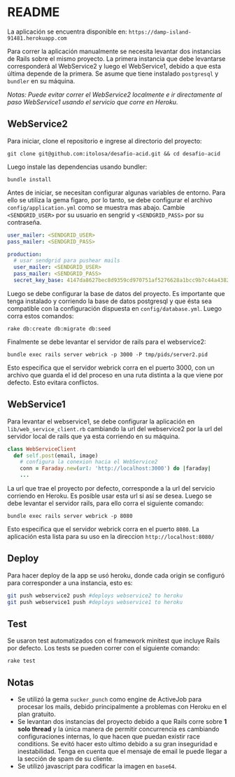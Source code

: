 README
======
La aplicación se encuentra disponible en:
`https://damp-island-91481.herokuapp.com`

Para correr la aplicación manualmente se necesita levantar dos instancias de Rails sobre el mismo proyecto. La primera instancia que debe levantarse corresponderá al WebService2 y luego el WebService1, debido a que esta última depende de la primera.
Se asume que tiene instalado `postgresql` y `bundler` en su máquina.

*Notas: Puede evitar correr el WebService2 localmente e ir directamente al paso WebService1 usando el servicio que corre en Heroku.*

WebService2
-----------

Para iniciar, clone el repositorio e ingrese al directorio del proyecto:

`git clone git@github.com:itolosa/desafio-acid.git && cd desafio-acid`

Luego instale las dependencias usando bundler:

`bundle install`

Antes de iniciar, se necesitan configurar algunas variables de entorno. Para ello se utiliza la gema figaro, por lo tanto, se debe configurar el archivo `config/application.yml` como se muestra mas abajo. Cambie `<SENDGRID_USER>` por su usuario en sengrid y `<SENDGRID_PASS>` por su contraseña.

```yaml
user_mailer: <SENDGRID_USER>
pass_mailer: <SENDGRID_PASS>

production:
  # usar sendgrid para pushear mails
  user_mailer: <SENDGRID_USER>
  pass_mailer: <SENDGRID_PASS>
  secret_key_base: 4147da8627bec8d9359cd970751af5276628a1bcc9b7c44a4382cb8d33e312b79f85b56054203cb13ceda0b9798de2e70c52c8df6176831c278c9a6ee03ef1dc
```

Luego se debe configurar la base de datos del proyecto. Es importante que tenga instalado y corriendo la base de datos postgresql y que ésta sea compatible con la configuración dispuesta en `config/database.yml`. Luego corra estos comandos:

`rake db:create db:migrate db:seed`

Finalmente se debe levantar el servidor de rails para el webservice2:

`bundle exec rails server webrick -p 3000 -P tmp/pids/server2.pid`

Esto especifica que el servidor webrick corra en el puerto 3000, con un archivo que guarda el id del proceso en una ruta distinta a la que viene por defecto. Esto evitara conflictos.

WebService1
-----------

Para levantar el webservice1, se debe configurar la aplicación en `lib/web_service_client.rb` cambiando la url del webservice2 por la url del servidor local de rails que ya esta corriendo en su máquina.

```ruby
class WebServiceClient
  def self.post(email, image)
    # configura la conexion hacia el WebService2
    conn = Faraday.new(url: 'http://localhost:3000') do |faraday|
    ...
```

La url que trae el proyecto por defecto, corresponde a la url del servicio corriendo en Heroku. Es posible usar esta url si así se desea.
Luego se debe levantar el servidor rails, para ello corra el siguiente comando:

`bundle exec rails server webrick -p 8080`

Esto especifica que el servidor webrick corra en el puerto `8080`.
La aplicación esta lista para su uso en la direccion `http://localhost:8080/`

Deploy
----

Para hacer deploy de la app se usó heroku, donde cada origin se configuró para corresponder a una instancia, esto es:
```bash
git push webservice2 push #deploys webservice2 to heroku
git push webservice1 push #deploys webservice1 to heroku
```

Test
----

Se usaron test automatizados con el framework minitest que incluye Rails por defecto. Los tests se pueden correr con el siguiente comando:

`rake test`

Notas
-----

* Se utilizó la gema `sucker_punch` como engine de ActiveJob para procesar los mails, debido principalmente a problemas con Heroku en el plan gratuito.
* Se levantan dos instancias del proyecto debido a que Rails corre sobre **1 solo thread** y la única manera de permitir concurrencia es cambiando configuraciones internas, lo que hacen que puedan existir race conditions. Se evitó hacer esto ultimo debido a su gran inseguridad e inestabilidad.
Tenga en cuenta que el mensaje de email le puede llegar a la sección de spam de su cliente.
* Se utilizó javascript para codificar la imagen en `base64`.